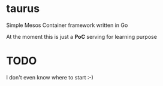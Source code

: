 # taurus
Simple Mesos Container framework written in Go

At the moment this is just a **PoC** serving for learning purpose

# TODO

I don't even know where to start :-)
